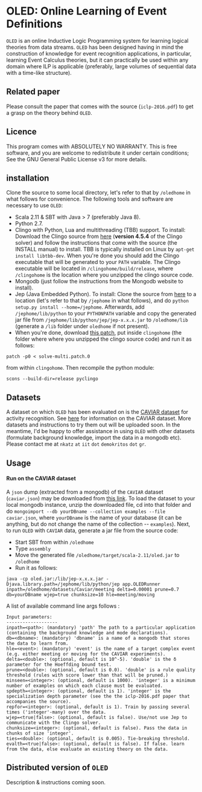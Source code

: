 # OLED: Online Learning of Event Definitions


``OLED`` is an online Inductive Logic Programming system for learning logical theories from data streams. ``OLED`` has been designed having in mind the construction of knowledge for event recognition applications, in particular, learning Event Calculus theories, but it can practically be used within any domain where ILP is applicable (preferably, large volumes of sequential data with a time-like structure).

## Related paper

Please consult the paper that comes with the source (``iclp-2016.pdf``) to get a grasp on the theory behind ``OLED``.

## Licence

This program comes with ABSOLUTELY NO WARRANTY. This is free software, and you are welcome to redistribute it under certain conditions; See the GNU General Public License v3 for more details.

## installation

Clone the source to some local directory, let's refer to that by `/oledhome` in what follows for convenience. The following tools and software are necessary to use ``OLED``:

* Scala 2.11 & SBT with Java > 7 (preferably Java 8).
* Python 2.7.
* Clingo with Python, Lua and multithreading (TBB) support. To install:
  Download the Clingo source from [here](http://potassco.sourceforge.net/) (**version 4.5.4** of the Clingo solver) and follow the instructions that come with the source (the INSTALL manual) to install. TBB is typically installed on Linux by `apt-get install libtbb-dev`. When you're done you should add the Clingo executable that will be generated to your `PATH` variable. The Clingo executable will be located in `/clingohome/build/release`, where `/clingohome` is the location where you unzipped the clingo source code.
* Mongodb (just follow the instructions from the Mongodb website to install).
* Jep (Java Embedded Python). To install:
  Clone the source from [here](https://github.com/mrj0/jep) to a location (let's refer to that by `/jephome` in what follows), and do `python setup.py install --home=/jephome`. Afterwards, add `/jephome/lib/python` to your `PYTHONPATH` variable and copy the generated jar file from  `/jephome/lib/python/jep/jep-x.x.x.jar` to `/oledhome/lib` (generate a `/lib` folder under `oledhome` if not present).
* When you're done, download [this patch](http://users.iit.demokritos.gr/~nkatz/clingo-patch/solve-multi.patch.0), put inside `clingohome` (the folder where where you unzipped the clingo source code) and run it as follows:

```
patch -p0 < solve-multi.patch.0
```

from within `clingohome`. Then recompile the python module:

```
scons --build-dir=release pyclingo
```

## Datasets

A dataset on which ``OLED`` has been evaluated on is the [CAVIAR dataset](http://homepages.inf.ed.ac.uk/rbf/CAVIARDATA1/) for activity recognition. See [here](http://homepages.inf.ed.ac.uk/rbf/CAVIARDATA1/) for information on the CAVIAR dataset. More datasets and instructions to try them out will be uploaded soon. In the meantime, I'd be happy to offer assistance in using `OLED` with other datasets (formulate background knowledge, import the data in a mongodb etc). Please contact me at ``nkatz`` ``at`` ``iit`` ``dot`` ``demokritos`` ``dot`` ``gr``. 

## Usage

#### Run on the CAVIAR dataset

A `json` dump (extracted from a mongodb) of the `CAVIAR` dataset (`caviar.json`) may be downloaded from [this link](http://users.iit.demokritos.gr/~nkatz/OLED-data/caviar.json.tar.gz). To load the dataset to your local mongodb instance, unzip the downloaded file, cd into that folder and do ``mongoimport --db yourDBname --collection examples --file caviar.json``, where `yourDBname` is the name of your database (it can be anything, but do not change the name of the collection -- `examples`). Next, to run `OLED` with `CAVIAR` data, generate a jar file from the source code:

* Start SBT from within `/oledhome`
* Type `assembly`
* Move the generated file `/oledhome/target/scala-2.11/oled.jar` to `/oledhome`
* Run it as follows:

```
java -cp oled.jar:/lib/jep-x.x.x.jar -Djava.library.path=/jephome/lib/python/jep app.OLEDRunner inpath=/oledhome/datasets/Caviar/meeting delta=0.00001 prune=0.7 db=yourDBname wjep=true chunksize=10 hle=meeting/moving
```

A list of available command line args follows :

```
Input parameters:
-------------------
inpath=<path>: (mandatory) 'path' The path to a particular application (containing the background knowledge and mode declarations).
db=<dbname>: (mandatory) 'dbname' is a name of a mongodb that stores the data to learn from.
hle=<event>: (mandatory) 'event' is the name of a target complex event (e.g. either meeting or moving for the CAVIAR experiments).
delta=<double>: (optional, default is 10^-5). 'double' is the δ parameter for the Hoeffding bound test.
prune=<double>: (optional, default is 0.0). 'double' is a rule quality threshold (rules with score lower than that will be pruned.)
minseen=<integer>: (optional, default is 1000). 'integer' is a minimum number of examples on which each clause must be evaluated.
spdepth=<integer>: (optional, default is 1). 'integer' is the specialization depth parameter (see the the iclp-2016.pdf paper that accompanies the source).
repfor=<integer>: (optional, default is 1). Train by passing several times ('integer'-many) over the data.
wjep=<true|false>: (optional, default is false). Use/not use Jep to communicate with the Clingo solver.
chunksize=<integer>: (optional, default is false). Pass the data in chunks of size 'integer'.
ties=<double>: (optional, default is 0.005). Tie-breaking threshold.
evalth=<true|false>: (optional, default is false). If false. learn from the data, else evaluate an existing theory on the data.
```

## Distributed version of `OLED`

Description & instructions coming soon.











